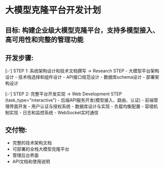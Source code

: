 # 大模型克隆平台开发计划

## 目标: 构建企业级大模型克隆平台，支持多模型接入、高可用性和完整的管理功能

## 开发步骤:

[✅] STEP 1: 系统架构设计和技术文档撰写 → Research STEP
    - 大模型平台架构设计
    - 技术栈选择和组件设计
    - API接口规范设计
    - 数据库schema设计
    - 部署架构设计

[✅] STEP 2: 完整平台开发实现 → Web Development STEP (task_type="interactive")
    - 后端API服务开发(模型接入、路由、认证)
    - 前端管理界面开发
    - 用户认证与授权系统
    - 数据库设计与实现
    - 负载均衡配置
    - 容错机制实现
    - 日志和监控系统
    - WebSocket实时通信

## 交付物: 
- 完整的技术架构文档
- 可部署的全栈大模型克隆平台
- 管理后台界面
- API文档和使用说明